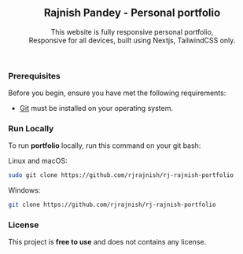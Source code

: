 <div align="center">
  
 

  <h2 align="center">Rajnish Pandey - Personal portfolio</h2>

This website is fully responsive personal portfolio, <br />Responsive for all devices, built using Nextjs, TailwindCSS only.

<!-- <a href="https://osamajavaid.vercel.app/"><strong>➥ Live Demo</strong></a> -->

</div>

<br />

 

 

### Prerequisites

Before you begin, ensure you have met the following requirements:

- [Git](https://git-scm.com/downloads "Download Git") must be installed on your operating system.

### Run Locally

To run **portfolio** locally, run this command on your git bash:

Linux and macOS:

```bash
sudo git clone https://github.com/rjrajnish/rj-rajnish-portfolio
```

Windows:

```bash
git clone https://github.com/rjrajnish/rj-rajnish-portfolio
```

 
### License

This project is **free to use** and does not contains any license.
